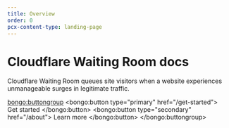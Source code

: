 ```yaml
---
title: Overview
order: 0
pcx-content-type: landing-page
---
```


# Cloudflare Waiting Room docs

Cloudflare Waiting Room queues site visitors when a website experiences unmanageable surges in legitimate traffic.

<bongo:buttongroup>
  <bongo:button type="primary" href="/get-started">
    Get started
  </bongo:button>
  <bongo:button type="secondary" href="/about">
    Learn more
  </bongo:button>
</bongo:buttongroup>
